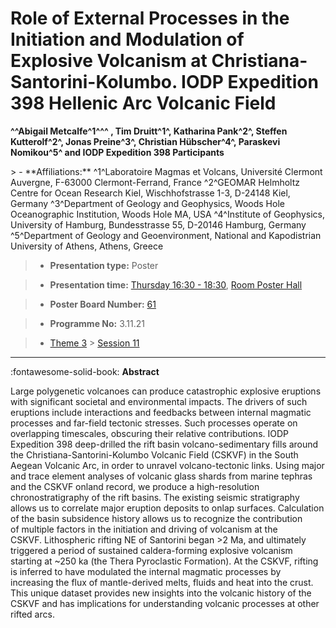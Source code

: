 # Role of External Processes in the Initiation and Modulation of Explosive Volcanism at Christiana-Santorini-Kolumbo. IODP Expedition 398 Hellenic Arc Volcanic Field

**^^Abigail Metcalfe^1^^^ , Tim Druitt^1^, Katharina Pank^2^, Steffen Kutterolf^2^, Jonas Preine^3^, Christian Hübscher^4^, Paraskevi Nomikou^5^ and IODP Expedition 398 Participants**

<!-- more -->> - **Affiliations:** ^1^Laboratoire Magmas et Volcans, Université Clermont Auvergne, F-63000 Clermont-Ferrand, France ^2^GEOMAR Helmholtz Centre for Ocean Research Kiel, Wischhofstrasse 1-3, D-24148 Kiel, Germany ^3^Department of Geology and Geophysics, Woods Hole Oceanographic Institution, Woods Hole MA, USA ^4^Institute of Geophysics, University of Hamburg, Bundesstrasse 55, D-20146 Hamburg, Germany ^5^Department of Geology and Geoenvironment, National and Kapodistrian University of Athens, Athens, Greece

> - **Presentation type:** Poster

> - **Presentation time:** [Thursday 16:30 - 18:30](../sessions_comparison.md#__tabbed_3_6), [Room Poster Hall](../maps_venue.md#__tabbed_1_1)

> - **Poster Board Number:** [61](../map_poster_boards.md#thursday)

> - **Programme No:** 3.11.21

> - [Theme 3](../theme3.md) > [Session 11](../sessions/session-3-11.md)

--- 

:fontawesome-solid-book: **Abstract**

Large polygenetic volcanoes can produce catastrophic explosive eruptions with significant societal and environmental impacts. The drivers of such eruptions include interactions and feedbacks between internal magmatic processes and far-field tectonic stresses. Such processes operate on overlapping timescales, obscuring their relative contributions. IODP Expedition 398 deep-drilled the rift basin volcano-sedimentary fills around the Christiana-Santorini-Kolumbo Volcanic Field (CSKVF) in the South Aegean Volcanic Arc, in order to unravel volcano-tectonic links. Using major and trace element analyses of volcanic glass shards from marine tephras and the CSKVF onland record, we produce a high-resolution chronostratigraphy of the rift basins. The existing seismic stratigraphy allows us to correlate major eruption deposits to onlap surfaces. Calculation of the basin subsidence history allows us to recognize the contribution of multiple factors in the initiation and driving of volcanism at the CSKVF. Lithospheric rifting NE of Santorini began >2 Ma, and ultimately triggered a period of sustained caldera-forming explosive volcanism starting at ~250 ka (the Thera Pyroclastic Formation). At the CSKVF, rifting is inferred to have modulated the internal magmatic processes by increasing the flux of mantle-derived melts, fluids and heat into the crust. This unique dataset provides new insights into the volcanic history of the CSKVF and has implications for understanding volcanic processes at other rifted arcs.

